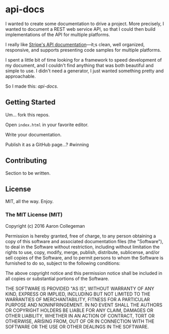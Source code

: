 # api-docs

I wanted to create some documentation to drive a project. More precisely,
I wanted to document a REST web service API, so that I could then build
implementations of the API for multiple platforms.

I really like [Stripe's API documentation](https://stripe.com/docs/api)&mdash;it;s
clean, well organized, responsive, and supports presenting code samples
for multiple platforms.

I spent a little bit of time looking for a framework to speed development
of my document, and I couldn't find anything that was both beautiful
and simple to use. I didn't need a generator, I just wanted something
pretty and approachable.

So I made this: *api-docs*.

## Getting Started

Um... fork this repos.

Open `index.html` in your favorite editor.

Write your documentation.

Publish it as a GitHub page...? #winning

## Contributing

Section to be written.

## License

MIT, all the way. Enjoy.

### The MIT License (MIT)

Copyright (c) 2016 Aaron Collegeman

Permission is hereby granted, free of charge, to any person obtaining a 
copy of this software and associated documentation files (the "Software"), 
to deal in the Software without restriction, including without limitation 
the rights to use, copy, modify, merge, publish, distribute, sublicense, 
and/or sell copies of the Software, and to permit persons to whom the 
Software is furnished to do so, subject to the following conditions:

The above copyright notice and this permission notice shall be included 
in all copies or substantial portions of the Software.

THE SOFTWARE IS PROVIDED "AS IS", WITHOUT WARRANTY OF ANY KIND, EXPRESS 
OR IMPLIED, INCLUDING BUT NOT LIMITED TO THE WARRANTIES OF MERCHANTABILITY, 
FITNESS FOR A PARTICULAR PURPOSE AND NONINFRINGEMENT. IN NO EVENT SHALL 
THE AUTHORS OR COPYRIGHT HOLDERS BE LIABLE FOR ANY CLAIM, DAMAGES OR OTHER 
LIABILITY, WHETHER IN AN ACTION OF CONTRACT, TORT OR OTHERWISE, ARISING FROM, 
OUT OF OR IN CONNECTION WITH THE SOFTWARE OR THE USE OR OTHER DEALINGS IN 
THE SOFTWARE.
